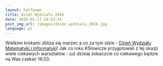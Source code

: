```yaml
---
layout: halfpage
title: Dzień Wydziału 2016
date: 2016-02-17 14:23:41
post_img_url: /images/dzien_wydzialu_2016.jpg
language: pl
---
```


Wielkimi krokami zbliża się marzec a co za tym idzie - [Dzień Wydziału Matematyki i Informatyki](http://dw.matinf.uj.edu.pl/dzien-wydzialu-2016)! Jak co roku KSIowicze przygotowali z tej okazji wiele ciekawych warsztatów - już dzisiaj zobaczcie co ciekawego będzie na Was czekać 16.03.